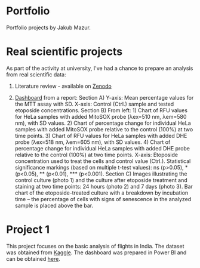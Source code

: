# Portfolio
Portfolio projects by Jakub Mazur.

# Real scientific projects
As part of the activity at university, I've had a chance to prepare an analysis from real scientific data:
1) Literature review - available on [Zenodo](https://doi.org/10.5281/zenodo.15640143)
   
2) [Dashboard](https://github.com/AaKuba/Portfolio/blob/e11f87003f9d5c86531726e7679ecadd8fe39eef/Scientific%20dashboard.pdf) from a report:
  Section A) Y-axis: Mean percentage values for the MTT assay with SD. X-axis: Control (Ctrl.) sample and tested etoposide concentrations.
  Section B) From left: 1) Chart of RFU values for HeLa samples with added MitoSOX probe (λex=510 nm, λem=580 nm), with SD values. 2) Chart of percentage change for individual HeLa samples with added MitoSOX probe relative to the control (100%)     at two time points. 3) Chart of RFU values for HeLa samples with added DHE probe (λex=518 nm, λem=605 nm), with SD values. 4) Chart of percentage change for individual HeLa samples with added DHE probe relative to the control (100%) at two time   points. X-axis: Etoposide concentration used to treat the cells and control value (Ctrl.). Statistical significance markings (based on multiple t-test values): ns (p>0.05), * (p<0.05), ** (p<0.01), *** (p<0.001).
  Section C) Images illustrating the control culture (photo 1) and the culture after etoposide treatment and staining at two time points: 24 hours (photo 2) and 7 days (photo 3). Bar chart of the etoposide-treated culture with a breakdown by        incubation time – the percentage of cells with signs of senescence in the analyzed sample is placed above the bar.

# Project 1 
This project focuses on the basic analysis of flights in India. The dataset was obtained from [Kaggle](https://www.kaggle.com/datasets/rohitgrewal/airlines-flights-data).
The dashboard was prepared in Power BI and can be obtained [here](https://github.com/AaKuba/Portfolio/blob/82b014445bdb92e48c4f2813b66fd2e4f5c809c2/Flight%20analysis%20dashboard.pbix).
